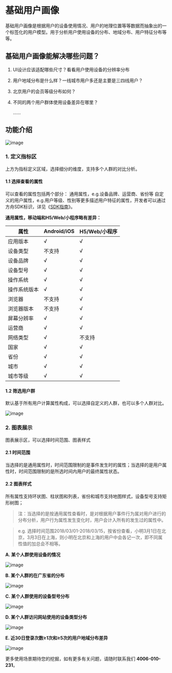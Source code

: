 # 基础用户画像

基础用户画像是根据用户的设备使用情况、用户的地理位置等等数据而抽象出的一个标签化的用户模型。用于分析用户使用设备的分布、地域分布、用户特征分布等等。

## 基础用户画像能解决哪些问题？
1. UI设计应该适配哪些尺寸？看看用户使用设备的分辨率分布
1. 用户地域分布是什么样？一线城市用户多还是主要是三四线用户？
1. 北京用户的会员等级分布如何？
1. 不同的两个用户群体使用设备差异在哪里？

     ……

## 功能介绍
![image](http://imguserradar.analysys.cn/fangzhou/img/2018/04/201804031651331476.png)

### 1. 定义指标区
上方为指标定义区域，选择细分的维度，支持多个人群的对比分析。

#### 1.1 选择查看的属性

可以查看的属性包括两个部分：
通用属性，e.g.设备品牌、运营商、省份等
自定义的用户属性，e.g.用户等级、性别等更多描述用户特征的属性，开发者可以通过方舟SDK标识，详见《[SDK指南](http://ark.analysys.cn/docs/manual/sdk.html)》。

**通用属性，移动端和H5/Web/小程序略有差异：**




属性 |Android/iOS |H5/Web/小程序
---|---|---
应用版本| √| √
设备类型| 不支持| √
设备品牌| √| √
设备型号| √ |√
操作系统 |√| √
操作系统版本| √ |√
浏览器| 不支持| √
浏览器版本| 不支持| √
屏幕分辨率| √| √
运营商| √| √
网络类型 |√| 不支持
国家 |√| √
省份| √| √
城市| √| √
城市等级| √| √

#### 1.2 筛选用户群

默认基于所有用户计算属性构成，可以选择自定义的人群，也可以多个人群对比。

![image](http://imguserradar.analysys.cn/fangzhou/img/2018/04/201804031651330472.png)

### 2. 图表展示
图表展示区，可以选择时间范围、图表样式

#### 2.1 时间范围
当选择的是通用属性时，时间范围限制的是事件发生时的属性；当选择的是用户属性时，时间范围限制的是所选时间内用户的最终属性状态。

#### 2.2 图表样式
所有属性支持环状图、柱状图和列表，省份和城市支持地图样式，设备型号支持矩形树图；

> 注：当选择的是按通用属性查看时，是对根据用户事件行为属对用户进行的分布分析，用户行为属性发生变化时，用户会计入所有的发生过的属性中。

> e.g. 选择时间范围2018/03/01-2018/03/15，按省份查看，小明3月1日在北京，3月3日在上海，则小明在北京和上海的用户中会各记一次，即不同属性值的加总会不相等。

**A. 某个人群使用设备的情况**

![image](http://imguserradar.analysys.cn/fangzhou/img/2018/04/201804031651336855.png)

**B. 某个人群的在广东省的分布**

![image](http://imguserradar.analysys.cn/fangzhou/img/2018/04/201804031651333270.png)

**C. 某个人群使用的设备型号分布**

![image](http://imguserradar.analysys.cn/fangzhou/img/2018/04/201804031651331360.png)

**D. 某个人群访问网站使用的设备类型分布**

![image](http://imguserradar.analysys.cn/fangzhou/img/2018/04/201804031651337948.png)

**E. 近30日登录次数≥1次和≥5次的用户地域分布差异**

![image](http://imguserradar.analysys.cn/fangzhou/img/2018/04/201804031651333116.png)

更多使用场景期待您的挖掘，如有更多有关问题，请随时联系我们 **4006-010-231**。

